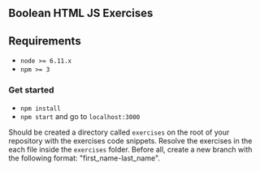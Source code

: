 ## Boolean HTML JS Exercises

## Requirements

- `node >= 6.11.x`
- `npm >= 3`

### Get started

- `npm install`
- `npm start` and go to `localhost:3000`

Should be created a directory called `exercises` on the root of your repository with the exercises code snippets.
Resolve the exercises in the each file inside the `exercises` folder. Before all, create a new branch with the following format: "first_name-last_name".
